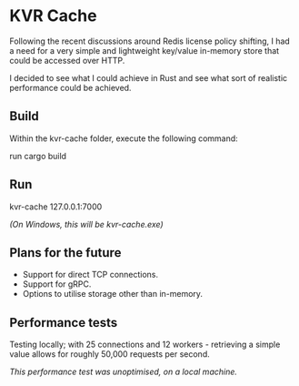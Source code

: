 # KVR Cache

Following the recent discussions around Redis license policy shifting, I had a need for a very simple and lightweight key/value in-memory store that could be accessed over HTTP.

I decided to see what I could achieve in Rust and see what sort of realistic performance could be achieved.

## Build

Within the kvr-cache folder, execute the following command:

run cargo build

## Run

kvr-cache 127.0.0.1:7000

*(On Windows, this will be kvr-cache.exe)*

## Plans for the future

* Support for direct TCP connections.
* Support for gRPC.
* Options to utilise storage other than in-memory.

## Performance tests

Testing locally; with 25 connections and 12 workers - retrieving a simple value allows for roughly 50,000 requests per second.

*This performance test was unoptimised, on a local machine.*
